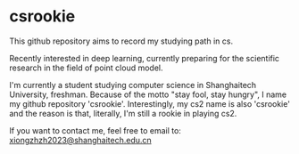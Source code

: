 # csrookie
This github repository aims to record my studying path in cs.

Recently interested in deep learning, currently preparing for the scientific research in the field of point cloud model.

I'm currently a student studying computer science in Shanghaitech University, freshman. Because of the motto "stay fool, stay hungry", I name my github repository 'csrookie'.  Interestingly, my cs2 name is also 'csrookie' and the reason is that, literally, I'm still a rookie in playing cs2. 

If you want to contact me, feel free to email to: xiongzhzh2023@shanghaitech.edu.cn





#### 
